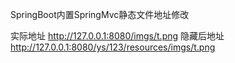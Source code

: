 SpringBoot内置SpringMvc静态文件地址修改

实际地址
http://127.0.0.1:8080/imgs/t.png
隐藏后地址
http://127.0.0.1:8080/ys/123/resources/imgs/t.png

